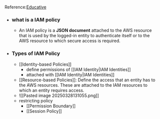 Reference:[Educative](https://www.educative.io/courses/aws-solutions-architect-associate/iam-policies) 
* ### what is a IAM policy
	* An IAM policy is a **JSON document** attached to the AWS resource that is used by the logged-in entity to authenticate itself or to the AWS resource to which secure access is required.
* ### Types of IAM Policy
	* [[Identity-based Policies]]
		* define permissions of [[IAM Identity|IAM Identities]] 
		* attached with [[IAM Identity|IAM Identities]]
	* [[Resource-based Policies]]: Define the access that an entity has to the AWS resources. These are attached to the IAM resources to which an entity requires access.
	* ![[Pasted image 20250328131055.png]]
	* restricting policy
		* [[Permission Boundary]]
		* [[Session Policy]]